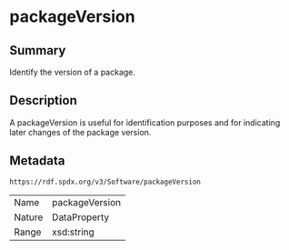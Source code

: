 <!-- Automatically generated by spec-parser v2.0.0 on 2024-01-12T14:00:21.817658+00:00 -->
<!-- SPDX-License-Identifier: Community-Spec-1.0 -->

# packageVersion

## Summary

Identify the version of a package.


## Description

A packageVersion is useful for identification purposes and for indicating later changes of the package version.


## Metadata

`https://rdf.spdx.org/v3/Software/packageVersion`


| | |
|---|---|
| Name | packageVersion |
| Nature | DataProperty |
| Range | xsd:string |





